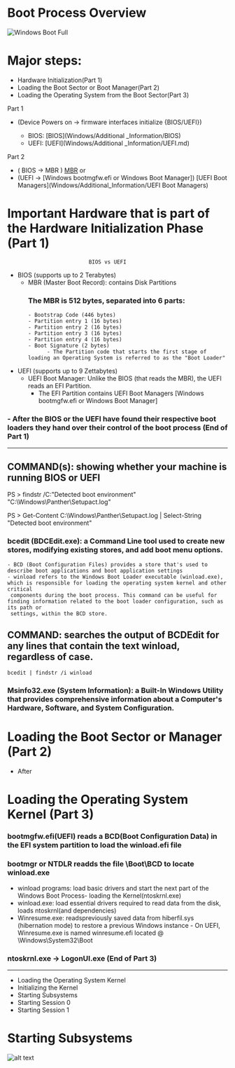 # Boot Process Overview
![Windows Boot Full](http://1.bp.blogspot.com/-MaRtDTHH1Vo/UysJF8KXNbI/AAAAAAAAALo/D6Kt2f8Gpmo/s1600/Walkthrough_Diagram.jpg)

# Major steps:
 - Hardware Initialization(Part 1)
 - Loading the Boot Sector or Boot Manager(Part 2)
 - Loading the Operating System from the Boot Sector(Part 3)

Part 1 
- (Device Powers on -> firmware interfaces initialize {BIOS/UEFI})
   
   - BIOS: [BIOS](Windows/Additional _Information/BIOS)   
   - UEFI: [UEFI](Windows/Additional _Information/UEFI.md)

Part 2 
- ( BIOS -> MBR ) [MBR](Windows/MBR)
        or
- (UEFI -> [Windows bootmgfw.efi or Windows Boot Manager]) [UEFI Boot Managers](Windows/Additional_Information/UEFI Boot Managers)

# Important Hardware that is part of the Hardware Initialization Phase (Part 1)
                                                             
                              BIOS vs UEFI                                                         
 - BIOS (supports up to 2 Terabytes)
   - MBR (Master Boot Record): contains Disk Partitions
        ### The MBR is 512 bytes, separated into 6 parts:
         - Bootstrap Code (446 bytes)
         - Partition entry 1 (16 bytes)
         - Partition entry 2 (16 bytes)
         - Partition entry 3 (16 bytes)
         - Partition entry 4 (16 bytes)
         - Boot Signature (2 bytes)
               - The Partition code that starts the first stage of loading an Operating System is referred to as the "Boot Loader"    

 - UEFI (supports up to 9 Zettabytes)
   - UEFI Boot Manager: Unlike the BIOS (that reads the MBR), the UEFI reads an EFI Partition.
        - The EFI Partition contains UEFI Boot Managers [Windows bootmgfw.efi or Windows Boot Manager]

  ### - After the BIOS or the UEFI have found their respective boot loaders they hand over their control of the boot process (End of Part 1)
--------------------------------------------------------------------------------------------------------------------------------------------------------------
## COMMAND(s): showing whether your machine is running BIOS or UEFI
   PS > findstr /C:"Detected boot environment" "C:\Windows\Panther\Setupact.log"
   
   PS > Get-Content C:\Windows\Panther\Setupact.log | Select-String "Detected boot environment"

### bcedit (BDCEdit.exe): a Command Line tool used to create new stores, modifying existing stores, and add boot menu options.
    - BCD (Boot Configuration Files) provides a store that's used to describe boot applications and boot application settings
    - winload refers to the Windows Boot Loader executable (winload.exe), which is responsible for loading the operating system kernel and other critical  
     components during the boot process. This command can be useful for finding information related to the boot loader configuration, such as its path or 
     settings, within the BCD store.

## COMMAND: searches the output of BCDEdit for any lines that contain the text winload, regardless of case.
    bcedit | findstr /i winload

### Msinfo32.exe (System Information): a Built-In Windows Utility that provides comprehensive information about a Computer's Hardware, Software, and System Configuration.  

# Loading the Boot Sector or Manager (Part 2)
  - After

# Loading the Operating System Kernel (Part 3)
 ### bootmgfw.efi(UEFI) reads a BCD(Boot Configuration Data) in the EFI system partition to load the winload.efi file

 ### bootmgr or NTDLR readds the file \Boot\BCD to locate winload.exe
  - winload programs: load basic drivers and start the next part of the Windows Boot Process- loading the Kernel(ntoskrnl.exe)
   - winload.exe: load essential drivers required to read data from the disk, loads ntoskrnl(and dependencies)
   - Winresume.exe: readspreviously saved data from hiberfil.sys (hibernation mode) to restore a previous Windows instance
    - On UEFI, Winresume.exe is named winresume.efi located @ \Windows\System32\Boot   
  
 ### ntoskrnl.exe -> LogonUI.exe (End of Part 3)
--------------------------------------------------------------------------------------------------------------------------------------------------------------
 - Loading the Operating System Kernel
 - Initializing the Kernel
 - Starting Subsystems
 - Starting Session 0
 - Starting Session 1

# Starting Subsystems
![alt text](https://git.cybbh.space/os/public/-/raw/master/os/modules/006_windows_boot_process/pages/winboot1.png)

 

